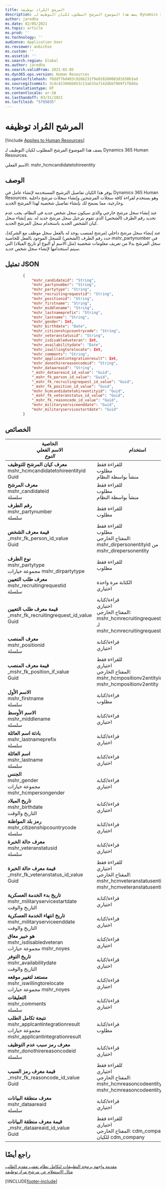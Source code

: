 ```yaml
---
title: المرشح المُراد توظيفه
description: يصف هذا الموضوع المرشح المطلوب لكيان التوظيف لـ Dynamics 365 Human Resources.
author: jaredha
ms.date: 02/05/2021
ms.topic: article
ms.prod: ''
ms.technology: ''
audience: Application User
ms.reviewer: anbichse
ms.custom: ''
ms.assetid: ''
ms.search.region: Global
ms.author: jaredha
ms.search.validFrom: 2021-02-05
ms.dyn365.ops.version: Human Resources
ms.openlocfilehash: f0ddf7bd403c926b231f9e010280083d1638b3ad
ms.sourcegitcommit: 3cdc42346bb653c13ab33a7142dbb7969f1f6dda
ms.translationtype: HT
ms.contentlocale: ar-SA
ms.lasthandoff: 03/31/2021
ms.locfileid: "5795035"
---
```

# <a name="candidate-to-hire"></a>المرشح المُراد توظيفه

[!include [Applies to Human Resources](../includes/applies-to-hr.md)]

يصف هذا الموضوع المرشح المطلوب لكيان التوظيف لـ Dynamics 365 Human Resources.

الاسم الفعلي: mshr_hcmcandidatetohireentity

## <a name="description"></a>الوصف

يوفر هذا الكيان تفاصيل الترشيح المستخدمة لإنشاء عامل في Dynamics 365 Human Resources. وهو يستخدم لقراءة كافة سجلات المرشحين وإنشاء سجلات مرشح داخلية وخارجية، مما يسمح لك بإنشاء تفاصيل شخصية لهذا المرشح الجديد.

عند إنشاء سجل مرشح خارجي والذي سيكون سجل شخص جديد في النظام، يجب عدم تحديد رقم الطرف (الشخص) الذي تقوم بترحيل سجل مرشح جديد له. يتم إنشاء سجل كيان الشخص الجديد باستخدام سجل المرشح الجديد.

عند إنشاء سجل مرشح داخلي (مرشح لمنصب يوجد له بالفعل سجل موظف مع الشركة)، حدد رقم الطرف (الشخص) للسجل الموجود بالفعل للخاصية mshr_partynumber في سجل المرشح بدلا من تعريف معلومات شخصية (مثل الاسم أو النوع أو تاريخ الميلاد) التي سيتم استخدامها لإنشاء سجل شخص جديد.

## <a name="json-representation"></a>تمثيل JSON

```json
        {
            "mshr_candidateid": "String",
            "mshr_partynumber": "String",
            "mshr_partytype": "String",
            "mshr_recruitingrequestid": "String",
            "mshr_positionid": "String",
            "mshr_firstname": "String",
            "mshr_middlename": "String",
            "mshr_lastnameprefix": "String",
            "mshr_lastname": "String",
            "mshr_gender": Int,
            "mshr_birthdate": "Date",
            "mshr_citizenshipcountrycode": "String",
            "mshr_veteranstatusid": "String",
            "mshr_isdisabledveteran": Int,
            "mshr_availabilitydate": "Date",
            "mshr_iswillingtorelocate": Int,
            "mshr_comments": "String",
            "mshr_applicantintegrationresult": Int,
            "mshr_donothirereasoncodeid": "String",
            "mshr_dataareaid": "String",
            "_mshr_dataareaid_id_value": "Guid",
            "_mshr_fk_person_id_value": "Guid",
            "_mshr_fk_recruitingrequest_id_value": "Guid",
            "_mshr_fk_position_id_value": "Guid",
            "mshr_hcmcandidatetohireentityid": "Guid",
            "_mshr_fk_veteranstatus_id_value": "Guid",
            "_mshr_fk_reasoncode_id_value": "Guid",
            "mshr_militaryserviceenddate": "Guid",
            "mshr_militaryservicestartdate": "Guid"
        }
```

## <a name="properties"></a>الخصائص

| الخاصية<br>**الاسم الفعلي**<br>**_النوع_** | استخدام | الوصف |
| --- | --- | --- |
| **معرف كيان المرشح للتوظيف**<br>mshr_hcmcandidatetohireentityid<br>Guid | للقراءة فقط<br>مطلوب<br>منشأ بواسطة النظام | معرف فريد منشأ بواسطة النظام لسجل الكيان. |
| **معرف المرشح**<br>mshr_candidateid<br>سلسلة | للقراءة فقط<br>مطلوب<br>منشأ بواسطة النظام | المعرف الفريد للكيان. |
| **رقم الطرف**<br>mshr_partynumber<br>سلسلة | للقراءة فقط<br>مطلوب | رقم الطرف (الشخص) لسجل الشخص المرشح. |
| **قيمة معرف الشخص**<br>_mshr_fk_person_id_value<br>Guid | للقراءة فقط<br>مطلوب<br>المفتاح الخارجي: mshr_dirpersonentityid من mshr_direpersonentity | المعرف الفريد المنشأ بواسطة النظام لسجل الطرف (الشخص) الخاص بالمرشح. |
| **نوع الطرف**<br>mshr_partytype<br>مجموعة خيارات mshr_dirpartytype | للقراءة فقط<br>مطلوب | نوع الطرف للسجل، كما هو محدد في مجموعة الخيارات mshr_dirpartytype. بالنسبة لهذا الكيان، سيكون النوع دائمًا "شخص". |
| **معرف طلب التعيين**<br>mshr_recruitingrequestid<br>سلسلة | الكتابة مرة واحدة<br>اختياري | يشير إلى طلب التعيين الذي يستوفيه المرشح. |
| **قيمة معرف طلب التعيين**<br>_mshr_fk_recruitingrequest_id_value<br>Guid | قراءة/كتابة<br>اختياري<br>المفتاح الخارجي: mshr_hcmrecruitingrequestentityid لـ mshr_hcmrecruitingrequestentity | المعرف الفريد المنشأ بواسطة النظام لطلب التوظيف هلذي يستوفيه المرشح. |
| **معرف المنصب**<br>mshr_positionid<br>سلسلة | قراءة/كتابة<br>اختياري | المعرف الخاص بالمنصب الذي يتم اعتبار المرشح لشغله. |
| **قيمة معرف المنصب**<br>_mshr_fk_position_if_value<br>Guid | للقراءة فقط<br>اختياري<br>المفتاح الخارجي: mshr_hcmpositionv2entityid لـ mshr_hcmpositionv2entity | المعرف المنشأة بواسطة النظام للمنصب الذي يتم اعتبار المرشح لشغله. |
| **الاسم الأول**<br>mshr_firstname<br>سلسلة | قراءة/كتابة<br>مطلوب | الاسم الأول للمرشح. |
| **الاسم الأوسط**<br>mshr_middlename<br>سلسلة | قراءة/كتابة<br>اختياري | الاسم الأوسط للمرشح. |
| **بادئة اسم العائلة**<br>mshr_lastnameprefix<br>سلسلة | قراءة/كتابة<br>اختياري | بادئة اسم العائلة للمرشح. |
| **اسم العائلة**<br>mshr_lastname<br>سلسلة | قراءة/كتابة<br>اختياري | اسم العائلة للمرشح. |
| **الجنس**<br>mshr_gender<br>مجموعة خيارات mshr_hcmpersongender | قراءة/كتابة<br>اختياري | نوع المرشح. |
| **تاريخ الميلاد**<br>mshr_birthdate<br>التاريخ والوقت | قراءة/كتابة<br>اختياري | تاريخ ميلاد المرشح. |
| **رمز بلد المواطنة**<br>mshr_citizenshipcountrycode<br>سلسلة | قراءة/كتابة<br>اختياري | يحدد البلد الذي هو موطن المرشح. رموز البلاد الصالحة في mshr_logisticaddresscountryregionentity. |
| **معرف حالة الخبرة**<br>mshr_veteranstatusid<br>سلسلة | قراءة/كتابة<br>اختياري | يشير إلى حالة الخبرة للمرشح. |
| **قيمة معرف حالة الخبرة**<br>_mshr_fk_veteranstatus_id_value<br>Guid | للقراءة فقط<br>اختياري<br>المفتاح الخارجي: mshr_hcmveteranstatusentityid لـ mshr_hcmveteranstatusentity | معرف فريد منشأ بواسطة النظام لسجل كيان حالة الخبرة. |
| **تاريخ بدء الخدمة العسكرية**<br>mshr_militaryservicestartdate<br>التاريخ والوقت | قراءة/كتابة<br>اختياري | تاريخ بدء الخدمة العسكرية للمرشح. |
| **تاريخ انتهاء الخدمة العسكرية**<br>mshr_militaryserviceenddate<br>التاريخ والوقت | قراءة/كتابة<br>اختياري | تاريخ انتهاء الخدمة العسكرية للمرشح. |
| **هو خبير معاق**<br>mshr_isdisabledveteran<br>مجموعة خيارات mshr_noyes | قراءة/كتابة<br>اختياري | يشير إلى ما إذا قام المرشح بتعطيل حالة الخبرة. |
| **تاريخ التوفر**<br>mshr_availabilitydate<br>التاريخ والوقت | قراءة/كتابة<br>اختياري | التاريخ الأسبق الذي سيكون فيه المرشح متاحًا للعمل. |
| **مستعد لتغيير موقعه**<br>mshr_iswillingtorelocate<br>مجموعة خيارات mshr_noyes | قراءة/كتابة<br>اختياري | يشير إلى ما إذا كان المرشح على استعداد لتغيير محل إقامته لأجل المنصب. |
| **التعليقات**<br>mshr_comments<br>سلسلة | قراءة/كتابة<br>اختياري | التعليقات التي يتم استخدامها بواسطة مدير التوظيف أو مدير التعيين. |
| **نتيجة تكامل الطلب**<br>mshr_applcantintegrationresult<br>مجموعة خيارات mshr_applicantintegrationresult | قراءة/كتابة<br>مطلوب | حالة المرشح في عملية التوظيف المرتبطة بالتكامل. |
| **معرف رمز سبب عدم التوظيف**<br>mshr_donothirereasoncodeid<br>سلسلة | قراءة/كتابة<br>اختياري | يتم توفير رمز السبب اختياريًا عند تعيين الحالة (نتيجة تكامل الطلب) إلى "عدم التوظيف". |
| **قيمة معرف رمز السبب**<br>_mshr_fk_reasoncode_id_value<br>Guid | للقراءة فقط<br>اختياري<br>المفتاح الخارجي: mshr_hcmreasoncodeentityid لـ mshr_hcmreasoncodeentity entity | معرف فريد منشأ بواسطة النظام لرمز سبب **عدد التوظيف**. |
| **معرف منطقة البيانات**<br>mshr_dataareaid<br>سلسلة | قراءة/كتابة<br>اختياري |  يحدد الكيان القانوني (الشركة). |
| **قيمة معرف منطقة البيانات**<br>_mshr_dataareaid_id_value<br>Guid | للقراءة فقط<br>اختياري<br>المفتاح الخارجي: cdm_companyid للكيان cdm_company | قيمة GUID تم إنشاؤها بواسطة النظام لتعرف الكيان القانوني (الشركة). |

## <a name="see-also"></a>راجع أيضًا

[مقدمة واجهة برمجة التطبيقات لتكامل نظام تعقب مقدم الطلب](hr-admin-integration-ats-api-introduction.md)<br>
[مثال الاستعلام عن مرشح مراد توظيفه](hr-admin-integration-ats-api-candidate-to-hire-example-query.md)


[!INCLUDE[footer-include](../includes/footer-banner.md)]
